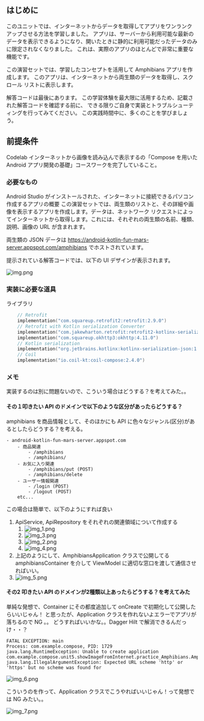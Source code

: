 ## はじめに
このユニットでは、インターネットからデータを取得してアプリをワンランク アップさせる方法を学習しました。
アプリは、サーバーから利用可能な最新のデータを表示できるようになり、開いたときに静的に利用可能だったデータのみに限定されなくなりました。
これは、実際のアプリのほとんどで非常に重要な機能です。

この演習セットでは、学習したコンセプトを活用して Amphibians アプリを作成します。
このアプリは、インターネットから両生類のデータを取得し、スクロール リストに表示します。

解答コードは最後にあります。
この学習体験を最大限に活用するため、記載された解答コードを確認する前に、
できる限りご自身で実装とトラブルシューティングを行ってみてください。
この実践時間中に、多くのことを学びましょう。

## 前提条件
Codelab インターネットから画像を読み込んで表示するの「Compose を用いた Android アプリ開発の基礎」コースワークを完了していること。

### 必要なもの
Android Studio がインストールされた、インターネットに接続できるパソコン
作成するアプリの概要
この演習セットでは、両生類のリストと、その詳細や画像を表示するアプリを作成します。データは、ネットワーク リクエストによってインターネットから取得します。これには、それぞれの両生類の名前、種類、説明、画像の URL が含まれます。

両生類の JSON データは https://android-kotlin-fun-mars-server.appspot.com/amphibians でホストされています。

提示されている解答コードでは、以下の UI デザインが表示されます。

![img.png](img.png)


### 実装に必要な道具

ライブラリ
```kotlin
    // Retrofit
    implementation("com.squareup.retrofit2:retrofit:2.9.0")
    // Retrofit with Kotlin serialization Converter
    implementation("com.jakewharton.retrofit:retrofit2-kotlinx-serialization-converter:1.0.0")
    implementation("com.squareup.okhttp3:okhttp:4.11.0")
    // Kotlin serialization
    implementation("org.jetbrains.kotlinx:kotlinx-serialization-json:1.5.1")
    // Coil
    implementation("io.coil-kt:coil-compose:2.4.0")
```

### メモ

実装するのは別に問題ないので、こういう場合はどうする？を考えてみた。。

#### その１叩きたい API のドメインで以下のような区分があったらどうする？

amphibians を商品情報として、そのほかにも API に色々なジャンル(区分)があるとしたらどうする？を考える。

```text
- android-kotlin-fun-mars-server.appspot.com
    - 商品関連
        - /amphibians
        - /amphibians/
    - お気に入り関連
        - /amphibians/put (POST)
        - /amphibians/delete
    - ユーザー情報関連
        - /login (POST)
        - /logout (POST)
    etc...
```

この場合は簡単で、以下のようにすれば良い
1. ApiService, ApiRepository をそれぞれの関連領域について作成する
   1. ![img_1.png](img_1.png)
   2. ![img_3.png](img_3.png)
   3. ![img_2.png](img_2.png)
   4. ![img_4.png](img_4.png)
2. 上記のようにして、AmphibiansApplication クラスで公開してる amphibiansContainer を介して ViewModel に適切な窓口を渡して通信させればいい。
3. ![img_5.png](img_5.png)

#### その2 叩きたい API のドメインが2種類以上あったらどうする？を考えてみた

単純な発想で、Container にその都度追加して onCreate で初期化して公開したらいいじゃん！
と思ったが、Application クラスを作れないよエラーでアプリが落ちるので NG 。。
どうすればいいかな。。Dagger Hilt で解消できるんだっけ・・？

```text
FATAL EXCEPTION: main
Process: com.example.compose, PID: 1729
java.lang.RuntimeException: Unable to create application com.example.compose.unit5.showImageFromInternet.practice_Amphibians.AmphibiansApplication: java.lang.IllegalArgumentException: Expected URL scheme 'http' or 'https' but no scheme was found for 
```

![img_6.png](img_6.png)

こういうのを作って、Application クラスでこうやればいいじゃん！って発想では NG みたい。。

![img_7.png](img_7.png)
